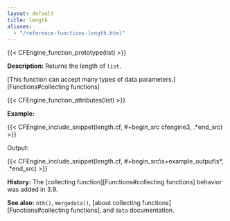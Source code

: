 ```yaml
---
layout: default
title: length
aliases:
  - "/reference-functions-length.html"
---
```


{{< CFEngine_function_prototype(list) >}}

**Description:** Returns the length of `list`.

[This function can accept many types of data parameters.][Functions#collecting functions]

{{< CFEngine_function_attributes(list) >}}

**Example:**

{{< CFEngine_include_snippet(length.cf, #\+begin_src cfengine3, .*end_src) >}}

Output:

{{< CFEngine_include_snippet(length.cf, #\+begin_src\s+example_output\s*, .*end_src) >}}

**History:** The [collecting function][Functions#collecting functions] behavior was added in 3.9.

**See also:** `nth()`, `mergedata()`, [about collecting functions][Functions#collecting functions], and `data` documentation.
